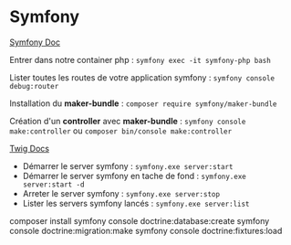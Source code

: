 # Symfony

[Symfony Doc](https://symfony.com/doc/current/index.html)

Entrer dans notre container php : `symfony exec -it symfony-php bash`

Lister toutes les routes de votre application symfony : `symfony console debug:router`

Installation du **maker-bundle** : `composer require symfony/maker-bundle`

Création d'un **controller** avec **maker-bundle** : `symfony console make:controller` ou `composer bin/console make:controller`

[Twig Docs](https://twig.symfony.com/)

- Démarrer le server symfony : `symfony.exe server:start`
- Démarrer le server symfony en tache de fond : `symfony.exe server:start -d`
- Arreter le server symfony : `symfony.exe server:stop`
- Lister les servers symfony lancés : `symfony.exe server:list`


composer install
symfony console doctrine:database:create
symfony console doctrine:migration:make
symfony console doctrine:fixtures:load